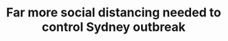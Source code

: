 ---
title: "Far more social distancing needed to control Sydney outbreak"
preview: "For Sydney to see a sufficient drop in COVID-19 case numbers after one month, social distancing must be observed by over 80 percent of people, a model published today by Professor Mikhail Prokopenko reveals"
link: "https://www.sydney.edu.au/news-opinion/news/2021/07/15/far-more-social-distancing-needed-to-control-sydney-outbreak.html"
---